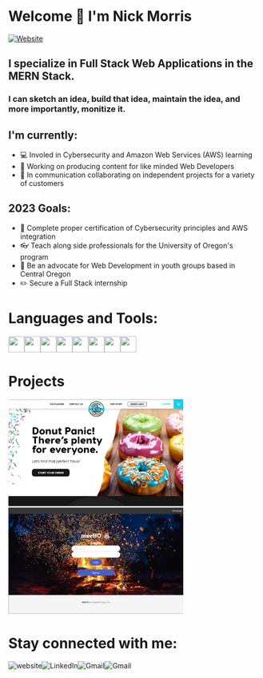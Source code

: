 # Welcome 👋 I'm Nick Morris

[![Website](https://img.shields.io/website?label=portfolio&style=for-the-badge&url=https%3A%2F%2Fcodestackr.com)](https://morralytics-portfolio.herokuapp.com/)

## I specialize in Full Stack Web Applications in the MERN Stack. 
### I can sketch an idea, build that idea, maintain the idea, and more importantly, monitize it.

## I'm currently:
- 💻 Involed in Cybersecurity and Amazon Web Services (AWS) learning
- 🌱 Working on producing content for like minded Web Developers
- 🍵 In communication collaborating on independent projects for a variety of customers

## 2023 Goals:
- 📒 Complete proper certification of Cybersecurity principles and AWS integration
- 👓 Teach along side professionals for the University of Oregon's program
- 🌄 Be an advocate for Web Development in youth groups based in Central Oregon
- ✏️ Secure a Full Stack internship

# Languages and Tools:
<img align="left" height="32" width="32" src="https://ico.now.sh/javascript/aaa"/> 
<img align="left" height="32" width="32" src="https://ico.now.sh/html5/aaa"/> 
<img align="left" height="32" width="32" src="https://ico.now.sh/css3/aaa"/> 
<img align="left" height="32" width="32" src="https://ico.now.sh/python/aaa"/> 
<img align="left" height="32" width="32" src="https://ico.now.sh/react/aaa"/> 
<img align="left" height="32" width="32" src="https://ico.now.sh/nodedotjs/aaa"/> 
<img align="left" height="32" width="32" src="https://ico.now.sh/mysql/aaa"/> 
<img align="left" height="32" width="32" src="https://ico.now.sh/amazonaws/aaa"/> 
<br /><br />

# Projects
[<img src="./src/images/GlazedAndConfused.png" width="350">](https://glazed-and-confused-app.herokuapp.com/)
[<img src="./src/images/MeetIOProject.png" width="350">](https://meetio.herokuapp.com/)

# Stay connected with me:
[<img align="left" alt="website" src="https://img.shields.io/badge/website-343434?style=for-the-badge&logo=About.me&logoColor=white" />](https://morralytics-portfolio.herokuapp.com/)
[<img align="left" alt="LinkedIn" src="https://img.shields.io/badge/LinkedIn-0077B5?style=for-the-badge&logo=linkedin&logoColor=white" />](https://www.linkedin.com/in/nick-morris-morralytics/)
[<img align="left" alt="Gmail" src="https://img.shields.io/badge/Gmail-D14836?style=for-the-badge&logo=gmail&logoColor=white" />](mailto:nicholasmorris2599@gmail.com)
[<img align="left" alt="Gmail" src="https://img.shields.io/badge/TikTok-000000?style=for-the-badge&logo=tiktok&logoColor=white" />](https://www.tiktok.com/@morralytics?is_from_webapp=1&sender_device=pc)